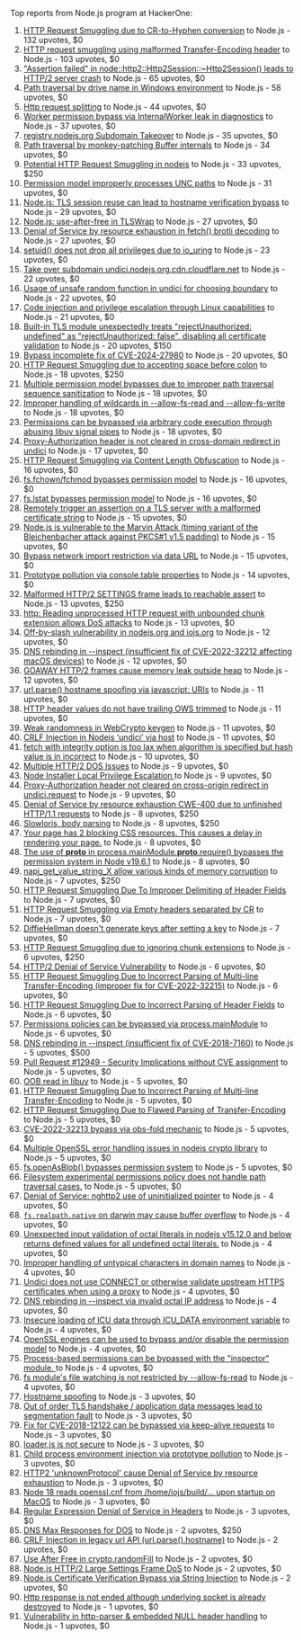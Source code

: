 Top reports from Node.js program at HackerOne:

1. [HTTP Request Smuggling due to CR-to-Hyphen conversion](https://hackerone.com/reports/922597) to Node.js - 132 upvotes, $0
2. [HTTP request smuggling using malformed Transfer-Encoding header](https://hackerone.com/reports/735748) to Node.js - 103 upvotes, $0
3. ["Assertion failed" in node::http2::Http2Session::~Http2Session() leads to HTTP/2 server crash](https://hackerone.com/reports/2319584) to Node.js - 65 upvotes, $0
4. [Path traversal by drive name in Windows environment](https://hackerone.com/reports/2307225) to Node.js - 58 upvotes, $0
5. [Http request splitting](https://hackerone.com/reports/409943) to Node.js - 44 upvotes, $0
6. [Worker permission bypass via InternalWorker leak in diagnostics](https://hackerone.com/reports/2575105) to Node.js - 37 upvotes, $0
7. [registry.nodejs.org Subdomain Takeover](https://hackerone.com/reports/340580) to Node.js - 35 upvotes, $0
8. [Path traversal by monkey-patching Buffer internals](https://hackerone.com/reports/2218653) to Node.js - 34 upvotes, $0
9. [Potential HTTP Request Smuggling in nodejs](https://hackerone.com/reports/1002188) to Node.js - 33 upvotes, $250
10. [Permission model improperly processes UNC paths](https://hackerone.com/reports/2079103) to Node.js - 31 upvotes, $0
11. [Node.js: TLS session reuse can lead to hostname verification bypass](https://hackerone.com/reports/811502) to Node.js - 29 upvotes, $0
12. [Node.js: use-after-free in TLSWrap](https://hackerone.com/reports/988103) to Node.js - 27 upvotes, $0
13. [Denial of Service by resource exhaustion in fetch() brotli decoding](https://hackerone.com/reports/2284065) to Node.js - 27 upvotes, $0
14. [setuid() does not drop all privileges due to io_uring](https://hackerone.com/reports/2170226) to Node.js - 23 upvotes, $0
15. [Take over subdomain undici.nodejs.org.cdn.cloudflare.net](https://hackerone.com/reports/1763817) to Node.js - 22 upvotes, $0
16. [Usage of unsafe random function in undici for choosing boundary](https://hackerone.com/reports/2913312) to Node.js - 22 upvotes, $0
17. [Code injection and privilege escalation through Linux capabilities](https://hackerone.com/reports/2237545) to Node.js - 21 upvotes, $0
18. [Built-in TLS module unexpectedly treats "rejectUnauthorized: undefined" as "rejectUnauthorized: false", disabling all certificate validation](https://hackerone.com/reports/1278254) to Node.js - 20 upvotes, $150
19. [Bypass incomplete fix of CVE-2024-27980](https://hackerone.com/reports/2461831) to Node.js - 20 upvotes, $0
20. [HTTP Request Smuggling due to accepting space before colon](https://hackerone.com/reports/1238709) to Node.js - 18 upvotes, $250
21. [Multiple permission model bypasses due to improper path traversal sequence sanitization](https://hackerone.com/reports/2259914) to Node.js - 18 upvotes, $0
22. [Improper handling of wildcards in --allow-fs-read and --allow-fs-write](https://hackerone.com/reports/2257156) to Node.js - 18 upvotes, $0
23. [Permissions can be bypassed via arbitrary code execution through abusing libuv signal pipes](https://hackerone.com/reports/2260337) to Node.js - 18 upvotes, $0
24. [Proxy-Authorization header is not cleared in cross-domain redirect in undici](https://hackerone.com/reports/2352957) to Node.js - 17 upvotes, $0
25. [HTTP Request Smuggling via Content Length Obfuscation](https://hackerone.com/reports/2237099) to Node.js - 16 upvotes, $0
26. [fs.fchown/fchmod bypasses permission model](https://hackerone.com/reports/2472071) to Node.js - 16 upvotes, $0
27. [fs.lstat bypasses permission model](https://hackerone.com/reports/2145862) to Node.js - 16 upvotes, $0
28. [Remotely trigger an assertion on a TLS server with a malformed certificate string](https://hackerone.com/reports/746733) to Node.js - 15 upvotes, $0
29. [Node.js is vulnerable to the Marvin Attack (timing variant of the Bleichenbacher attack against PKCS#1 v1.5 padding)](https://hackerone.com/reports/2269177) to Node.js - 15 upvotes, $0
30. [Bypass network import restriction via data URL](https://hackerone.com/reports/2092749) to Node.js - 15 upvotes, $0
31. [Prototype pollution via console.table properties](https://hackerone.com/reports/1431042) to Node.js - 14 upvotes, $0
32. [Malformed HTTP/2 SETTINGS frame leads to reachable assert](https://hackerone.com/reports/800140) to Node.js - 13 upvotes, $250
33. [http: Reading unprocessed HTTP request with unbounded chunk extension allows DoS attacks](https://hackerone.com/reports/2233486) to Node.js - 13 upvotes, $0
34. [Off-by-slash vulnerability in nodejs.org and iojs.org](https://hackerone.com/reports/1631350) to Node.js - 12 upvotes, $0
35. [DNS rebinding in --inspect (insufficient fix of CVE-2022-32212 affecting macOS devices)](https://hackerone.com/reports/1632921) to Node.js - 12 upvotes, $0
36. [GOAWAY HTTP/2 frames cause memory leak outside heap](https://hackerone.com/reports/2841362) to Node.js - 12 upvotes, $0
37. [url.parse() hostname spoofing via javascript: URIs](https://hackerone.com/reports/395845) to Node.js - 11 upvotes, $0
38. [HTTP header values do not have trailing OWS trimmed](https://hackerone.com/reports/730779) to Node.js - 11 upvotes, $0
39. [Weak randomness in WebCrypto keygen](https://hackerone.com/reports/1690000) to Node.js - 11 upvotes, $0
40. [CRLF Injection in Nodejs ‘undici’ via host](https://hackerone.com/reports/1820955) to Node.js - 11 upvotes, $0
41. [fetch with integrity option is too lax when algorithm is specified but hash value is in incorrect](https://hackerone.com/reports/2377760) to Node.js - 10 upvotes, $0
42. [Multiple HTTP/2 DOS Issues](https://hackerone.com/reports/589739) to Node.js - 9 upvotes, $0
43. [Node Installer Local Privilege Escalation ](https://hackerone.com/reports/1211160) to Node.js - 9 upvotes, $0
44. [Proxy-Authorization header not cleared on cross-origin redirect in undici.request](https://hackerone.com/reports/2408074) to Node.js - 9 upvotes, $0
45. [Denial of Service by resource exhaustion CWE-400 due to unfinished HTTP/1.1 requests](https://hackerone.com/reports/868834) to Node.js - 8 upvotes, $250
46. [Slowloris, body parsing](https://hackerone.com/reports/799072) to Node.js - 8 upvotes, $250
47. [Your page has 2 blocking CSS resources. This causes a delay in rendering your page.](https://hackerone.com/reports/365968) to Node.js - 8 upvotes, $0
48. [The use of __proto__ in process.mainModule.__proto__.require() bypasses the permission system in Node v19.6.1](https://hackerone.com/reports/1877919) to Node.js - 8 upvotes, $0
49. [napi_get_value_string_X allow various kinds of memory corruption](https://hackerone.com/reports/784186) to Node.js - 7 upvotes, $250
50. [HTTP Request Smuggling Due To Improper Delimiting of Header Fields](https://hackerone.com/reports/1524692) to Node.js - 7 upvotes, $0
51. [HTTP Request Smuggling via Empty headers separated by CR](https://hackerone.com/reports/2001873) to Node.js - 7 upvotes, $0
52. [DiffieHellman doesn't generate keys after setting a key](https://hackerone.com/reports/1927480) to Node.js - 7 upvotes, $0
53. [HTTP Request Smuggling due to ignoring chunk extensions](https://hackerone.com/reports/1238099) to Node.js - 6 upvotes, $250
54. [HTTP/2 Denial of Service Vulnerability](https://hackerone.com/reports/335533) to Node.js - 6 upvotes, $0
55. [HTTP Request Smuggling Due to Incorrect Parsing of Multi-line Transfer-Encoding (improper fix for CVE-2022-32215)](https://hackerone.com/reports/1665156) to Node.js - 6 upvotes, $0
56. [HTTP Request Smuggling Due to Incorrect Parsing of Header Fields](https://hackerone.com/reports/1675191) to Node.js - 6 upvotes, $0
57. [Permissions policies can be bypassed via process.mainModule](https://hackerone.com/reports/1747642) to Node.js - 6 upvotes, $0
58. [DNS rebinding in --inspect (insufficient fix of CVE-2018-7160)](https://hackerone.com/reports/1069487) to Node.js - 5 upvotes, $500
59. [Pull Request #12949 - Security Implications without CVE assignment](https://hackerone.com/reports/415329) to Node.js - 5 upvotes, $0
60. [OOB read in libuv](https://hackerone.com/reports/1209681) to Node.js - 5 upvotes, $0
61. [HTTP Request Smuggling Due to Incorrect Parsing of Multi-line Transfer-Encoding](https://hackerone.com/reports/1501679) to Node.js - 5 upvotes, $0
62. [HTTP Request Smuggling Due to Flawed Parsing of Transfer-Encoding ](https://hackerone.com/reports/1524555) to Node.js - 5 upvotes, $0
63. [CVE-2022-32213 bypass via obs-fold mechanic](https://hackerone.com/reports/1630336) to Node.js - 5 upvotes, $0
64. [Multiple OpenSSL error handling issues in nodejs crypto library](https://hackerone.com/reports/1808596) to Node.js - 5 upvotes, $0
65. [fs.openAsBlob() bypasses permission system](https://hackerone.com/reports/1966492) to Node.js - 5 upvotes, $0
66. [Filesystem experimental permissions policy does not handle path traversal cases.](https://hackerone.com/reports/1952978) to Node.js - 5 upvotes, $0
67. [Denial of Service: nghttp2 use of uninitialized pointer](https://hackerone.com/reports/335608) to Node.js - 4 upvotes, $0
68. [`fs.realpath.native` on darwin may cause buffer overflow](https://hackerone.com/reports/965914) to Node.js - 4 upvotes, $0
69. [Unexpected input validation of octal literals in nodejs v15.12.0 and below returns defined values for all undefined octal literals.](https://hackerone.com/reports/1141623) to Node.js - 4 upvotes, $0
70. [Improper handling of untypical characters in domain names](https://hackerone.com/reports/1178337) to Node.js - 4 upvotes, $0
71. [Undici does not use CONNECT or otherwise validate upstream HTTPS certificates when using a proxy](https://hackerone.com/reports/1583680) to Node.js - 4 upvotes, $0
72. [DNS rebinding in --inspect via invalid octal IP address](https://hackerone.com/reports/1710652) to Node.js - 4 upvotes, $0
73. [Insecure loading of ICU data through ICU_DATA environment variable](https://hackerone.com/reports/1625036) to Node.js - 4 upvotes, $0
74. [OpenSSL engines can be used to bypass and/or disable the permission model](https://hackerone.com/reports/1954535) to Node.js - 4 upvotes, $0
75. [Process-based permissions can be bypassed with the "inspector" module.  ](https://hackerone.com/reports/1962701) to Node.js - 4 upvotes, $0
76. [fs module's file watching is not restricted by --allow-fs-read](https://hackerone.com/reports/1966499) to Node.js - 4 upvotes, $0
77. [Hostname spoofing](https://hackerone.com/reports/678487) to Node.js - 3 upvotes, $0
78. [Out of order TLS handshake / application data messages lead to segmentation fault](https://hackerone.com/reports/335495) to Node.js - 3 upvotes, $0
79. [Fix for CVE-2018-12122 can be bypassed via keep-alive requests](https://hackerone.com/reports/453513) to Node.js - 3 upvotes, $0
80. [loader.js is not secure](https://hackerone.com/reports/629879) to Node.js - 3 upvotes, $0
81. [Child process environment injection via prototype pollution](https://hackerone.com/reports/878181) to Node.js - 3 upvotes, $0
82. [HTTP2 'unknownProtocol' cause Denial of Service by resource exhaustion](https://hackerone.com/reports/1043360) to Node.js - 3 upvotes, $0
83. [Node 18 reads openssl.cnf from /home/iojs/build/... upon startup on MacOS](https://hackerone.com/reports/1695596) to Node.js - 3 upvotes, $0
84. [Regular Expression Denial of Service in Headers](https://hackerone.com/reports/1784449) to Node.js - 3 upvotes, $0
85. [DNS Max Responses for DOS](https://hackerone.com/reports/1033107) to Node.js - 2 upvotes, $250
86. [CRLF Injection in legacy url API (url.parse().hostname)](https://hackerone.com/reports/771596) to Node.js - 2 upvotes, $0
87. [Use After Free in crypto.randomFill](https://hackerone.com/reports/340053) to Node.js - 2 upvotes, $0
88. [Node.js HTTP/2 Large Settings Frame DoS](https://hackerone.com/reports/446662) to Node.js - 2 upvotes, $0
89. [Node.js Certificate Verification Bypass via String Injection](https://hackerone.com/reports/1429694) to Node.js - 2 upvotes, $0
90. [Http response is not ended although underlying socket is already destroyed](https://hackerone.com/reports/676710) to Node.js - 1 upvotes, $0
91. [Vulnerability in http-parser & embedded NULL header handling](https://hackerone.com/reports/536954) to Node.js - 1 upvotes, $0
